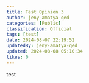 ```yaml
---
title: Test Opinion 3
author: jeny-amatya-qed
categories: [Public]
classification: Official
tags: [test]
date: 2024-08-07 22:19:52 
updatedBy: jeny-amatya-qed
updated: 2024-08-08 05:10:34 
likes: 0
---
```


test 
